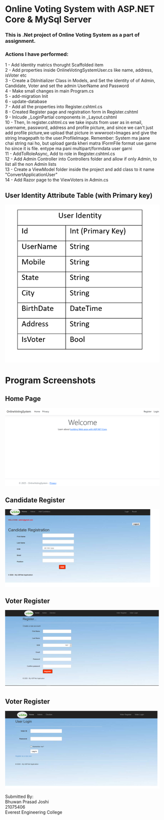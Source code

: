 
# Online Voting System with ASP.NET Core & MySql Server 

### This is .Net project of Online Voting System as a part of assignment.

### Actions I have performed:
1 - Add Identity matrics thorught Scaffolded item <br/>
2 - Add properties inside OnlineVotingSystemUser.cs like name, address, isVoter etc<br/>
3 - Create a DbInitializer Class in Models, and Set the identity of of Admin, Candidate, Voter and set the admin UserName and Password<br/>
4 - Make small changes in main Program.cs<br/>
5 - add-migration Init<br/>
6 - update-database<br/>
7 - Add all the properties into Register.cshtml.cs<br/>
8 - Created Register page and registration form in Register.cshtml<br/>
9 - Inlcude _LoginPartial components in _Layout.cshtml<br/>
10 - Then, In register.cshtml.cs we take inputs from user as in email, username, password, address and profile picture, and since we
	can't just add profile picture,we upload that picture in wwwroot>Images and give the string Imagepath to the user.ProfileImage.
	Remember: System ma jaane chai string nai ho, but upload garda kheri matra IFormFile format use garne ho since it is file.
	entype ma pani multipart/formdata user garni<br/>
11 - AddToRoleAsync, Add to role in Register.cshtml.cs<br/>
12 - Add Admin Controller into Controllers folder  and allow if only Admin, to list all the non Admin lists<br/>
13 - Create a ViewModel folder inside the project and add class to it name "ConvertApplicationUser"<br/>
14 - Add Razor page to the ViewVoters in Admin.cs<br/>


## User Identity Attribute Table (with Primary key)

![image alt](https://github.com/BBhuwanJ/Bhuwan_dot_net_assignment/blob/b82bc6c1c61effa20c43f0cba63734de15166382/Assest/Screenshot%202025-02-14%20145020.png)

# Program Screenshots

## Home Page
![image alt](https://github.com/BBhuwanJ/Bhuwan_dot_net_assignment/blob/aefda63dd2f582ee9ab6748e4f91b5a19e23396b/Assest/Screenshot%202025-02-14%20141642.png)

## Candidate Register
![image alt](https://github.com/BBhuwanJ/Bhuwan_dot_net_assignment/blob/3effb4fd6b1cfe361a71880d543446db95cb130f/Assest/CandidateRegister.png)

## Voter Register
![image alt](https://github.com/BBhuwanJ/Bhuwan_dot_net_assignment/blob/3effb4fd6b1cfe361a71880d543446db95cb130f/Assest/VoterRegister.png)

## Voter Register
![image alt](https://github.com/BBhuwanJ/Bhuwan_dot_net_assignment/blob/3effb4fd6b1cfe361a71880d543446db95cb130f/Assest/LoginPage.png)



Submitted By:<br/>
Bhuwan Prasad Joshi <br/>
21075406<br/>
Everest Engineering College<br/>

